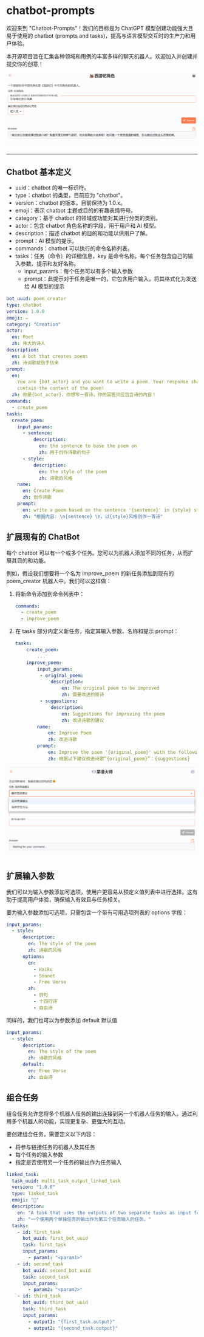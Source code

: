 # chatbot-prompts

欢迎来到 "Chatbot-Prompts"！我们的目标是为 ChatGPT 模型创建功能强大且易于使用的 chatbot (prompts and tasks)，提高与语言模型交互时的生产力和用户体验。

本开源项目旨在汇集各种领域和用例的丰富多样的聊天机器人。欢迎加入并创建并提交你的创意！

![screenshot](./screenshot/cn-bot-view-1.png)

---

## Chatbot 基本定义

- uuid：chatbot 的唯一标识符。
- type：chatbot 的类型，目前应为 "chatbot"。
- version：chatbot 的版本，目前保持为 1.0.x。
- emoji：表示 chatbot 主题或目的的有趣表情符号。
- category：基于 chatbot 的领域或功能对其进行分类的类别。
- actor：包含 chatbot 角色名称的字段，用于用户和 AI 模型。
- description：描述 chatbot 的目的和功能以供用户了解。
- prompt：AI 模型的提示。
- commands：chatbot 可以执行的命令名称列表。
- tasks：任务（命令）的详细信息，key 是命令名称，每个任务包含自己的输入参数、提示和友好名称。
  - input_params：每个任务可以有多个输入参数
  - prompt：此提示对于任务是唯一的，它包含用户输入，将其格式化为发送给 AI 模型的提示

```yaml
bot_uuid: poem_creator
type: chatbot
version: 1.0.0
emoji: ✏️
category: "Creation"
actor:
  en: Poet
  zh: 伟大的诗人
description:
  en: A bot that creates poems
  zh: 诗词歌赋信手拈来
prompt:
  en:
    You are {bot_actor} and you want to write a poem. Your response should only
    contain the content of the poem!
  zh: 你是{bot_actor}，你想写一首诗。你的回答只应包含诗的内容！
commands:
  - create_poem
tasks:
  create_poem:
    input_params:
      - sentence:
          description:
            en: the sentence to base the poem on
            zh: 用于创作诗歌的句子
      - style:
          description:
            en: the style of the poem
            zh: 诗歌的风格
    name:
      en: Create Poem
      zh: 创作诗歌
    prompt:
      en: write a poem based on the sentence '{sentence}' in {style} style
      zh: "根据内容: \n{sentence} \n，以{style}风格创作一首诗"
```

## 扩展现有的 ChatBot

每个 chatbot 可以有一个或多个任务。您可以为机器人添加不同的任务，从而扩展其目的和功能。

例如，假设我们想要将一个名为 improve_poem 的新任务添加到现有的 poem_creator 机器人中。我们可以这样做：

1. 将新命令添加到命令列表中：

   ```yaml
   commands:
     - create_poem
     - improve_poem
   ```

2. 在 tasks 部分内定义新任务，指定其输入参数、名称和提示 prompt：

   ```yaml
   tasks:
       create_poem:
           ...
       improve_poem:
           input_params:
            - original_poem:
                description:
                    en: The original poem to be improved
                    zh: 需要改进的原诗
            - suggestions:
                description:
                    en: Suggestions for improving the poem
                    zh: 改进诗歌的建议
           name:
               en: Improve Poem
               zh: 改进诗歌
           prompt:
               en: Improve the poem '{original_poem}' with the following suggestions: {suggestions}
               zh: 根据以下建议改进诗歌“{original_poem}”：{suggestions}
   ```

![screenshot](./screenshot/cn-bot-view-multitask.png)

## 扩展输入参数

我们可以为输入参数添加可选项，使用户更容易从预定义值列表中进行选择。这有助于提高用户体验，确保输入有效且与任务相关。

要为输入参数添加可选项，只需包含一个带有可用选项列表的 options 字段：

```yaml
input_params:
  - style:
      description:
        en: The style of the poem
        zh: 诗歌的风格
      options:
        en:
          - Haiku
          - Sonnet
          - Free Verse
        zh:
          - 俳句
          - 十四行诗
          - 自由诗
```

同样的，我们也可以为参数添加 default 默认值

```yaml
input_params:
  - style:
      description:
        en: The style of the poem
        zh: 诗歌的风格
      default:
        en: Free Verse
        zh: 自由诗
```

## 组合任务

组合任务允许您将多个机器人任务的输出连接到另一个机器人任务的输入。通过利用多个机器人的功能，实现更复杂、更强大的互动。

要创建组合任务，需要定义以下内容：

- 将参与链接任务的机器人及其任务
- 每个任务的输入参数
- 指定是否使用另一个任务的输出作为任务输入

```yaml
linked_task:
  task_uuid: multi_task_output_linked_task
  version: "1.0.0"
  type: linked_task
  emoji: "🔗"
  description:
    en: "A task that uses the outputs of two separate tasks as input for a third task."
    zh: "一个使用两个单独任务的输出作为第三个任务输入的任务。"
  tasks:
    - id: first_task
      bot_uuid: first_bot_uuid
      task: first_task
      input_params:
        - param1: "<param1>"
    - id: second_task
      bot_uuid: second_bot_uuid
      task: second_task
      input_params:
        - param2: "<param2>"
    - id: third_task
      bot_uuid: third_bot_uuid
      task: third_task
      input_params:
        - output1: "{first_task.output}"
        - output2: "{second_task.output}"
```
